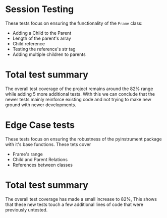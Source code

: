 # Session Testing
These tests focus on ensuring the functionality of the ```Frame``` class:
- Adding a Child to the Parent
- Length of the parent's array
- Child reference
- Testing the reference's str tag
- Adding multiple children to parents

# Total test summary
The overall test coverage of the project remains around the 82% range while adding 5 more additional tests. With this we can conclude that the newer tests mainly reinforce existing code and not trying to make new ground with newer developments.

# Edge Case tests
These tests focus on ensuring the robustness of the pyinstrument package with it's base functions. These tets cover
- Frame's range
- Child and Parent Relations
- References between classes

# Total test summary
The overall test coverage has made a small increase to 82%,  This shows that these new tests touch a few additional lines of code that were previously untested.
